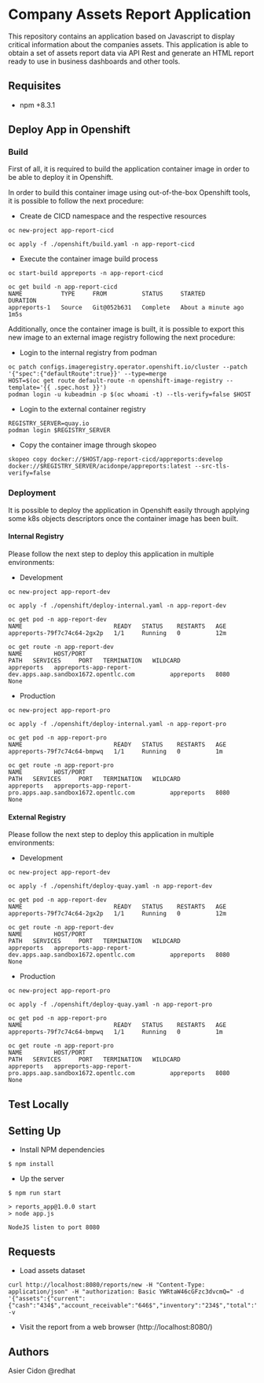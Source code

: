 # Company Assets Report Application

This repository contains an application based on Javascript to display critical information about the companies assets. This application is able to obtain a set of assets report data via API Rest and generate an HTML report ready to use in business dashboards and other tools.

## Requisites

- npm +8.3.1 

## Deploy App in Openshift

### Build

First of all, it is required to build the application container image in order to be able to deploy it in Openshift. 

In order to build this container image using out-of-the-box Openshift tools, it is possible to follow the next procedure:

- Create de CICD namespace and the respective resources

```$bash
oc new-project app-report-cicd

oc apply -f ./openshift/build.yaml -n app-report-cicd
```

- Execute the container image build process

```$bash
oc start-build appreports -n app-report-cicd

oc get build -n app-report-cicd
NAME           TYPE     FROM          STATUS     STARTED              DURATION
appreports-1   Source   Git@052b631   Complete   About a minute ago   1m5s
```

Additionally, once the container image is built, it is possible to export this new image to an external image registry following the next procedure:

- Login to the internal registry from podman

```$bash
oc patch configs.imageregistry.operator.openshift.io/cluster --patch '{"spec":{"defaultRoute":true}}' --type=merge
HOST=$(oc get route default-route -n openshift-image-registry --template='{{ .spec.host }}')
podman login -u kubeadmin -p $(oc whoami -t) --tls-verify=false $HOST
```

- Login to the external container registry

```$bash
REGISTRY_SERVER=quay.io
podman login $REGISTRY_SERVER
```

- Copy the container image through skopeo

```$bash
skopeo copy docker://$HOST/app-report-cicd/appreports:develop docker://$REGISTRY_SERVER/acidonpe/appreports:latest --src-tls-verify=false
```

### Deployment

It is possible to deploy the application in Openshift easily through applying some k8s objects descriptors once the container image has been built. 

#### Internal Registry

Please follow the next step to deploy this application in multiple environments:

- Development

```$bash
oc new-project app-report-dev

oc apply -f ./openshift/deploy-internal.yaml -n app-report-dev

oc get pod -n app-report-dev
NAME                          READY   STATUS    RESTARTS   AGE
appreports-79f7c74c64-2gx2p   1/1     Running   0          12m

oc get route -n app-report-dev
NAME         HOST/PORT                                                    PATH   SERVICES     PORT   TERMINATION   WILDCARD
appreports   appreports-app-report-dev.apps.aap.sandbox1672.opentlc.com          appreports   8080                 None
```

- Production

```$bash
oc new-project app-report-pro

oc apply -f ./openshift/deploy-internal.yaml -n app-report-pro

oc get pod -n app-report-pro
NAME                          READY   STATUS    RESTARTS   AGE
appreports-79f7c74c64-bmpwq   1/1     Running   0          1m

oc get route -n app-report-pro
NAME         HOST/PORT                                                    PATH   SERVICES     PORT   TERMINATION   WILDCARD
appreports   appreports-app-report-pro.apps.aap.sandbox1672.opentlc.com          appreports   8080                 None
```

#### External Registry

Please follow the next step to deploy this application in multiple environments:

- Development

```$bash
oc new-project app-report-dev

oc apply -f ./openshift/deploy-quay.yaml -n app-report-dev

oc get pod -n app-report-dev
NAME                          READY   STATUS    RESTARTS   AGE
appreports-79f7c74c64-2gx2p   1/1     Running   0          12m

oc get route -n app-report-dev
NAME         HOST/PORT                                                    PATH   SERVICES     PORT   TERMINATION   WILDCARD
appreports   appreports-app-report-dev.apps.aap.sandbox1672.opentlc.com          appreports   8080                 None
```

- Production

```$bash
oc new-project app-report-pro

oc apply -f ./openshift/deploy-quay.yaml -n app-report-pro

oc get pod -n app-report-pro
NAME                          READY   STATUS    RESTARTS   AGE
appreports-79f7c74c64-bmpwq   1/1     Running   0          1m

oc get route -n app-report-pro
NAME         HOST/PORT                                                    PATH   SERVICES     PORT   TERMINATION   WILDCARD
appreports   appreports-app-report-pro.apps.aap.sandbox1672.opentlc.com          appreports   8080                 None
```

## Test Locally

## Setting Up

- Install NPM dependencies

```$bash
$ npm install
```

- Up the server

```$bash
$ npm run start

> reports_app@1.0.0 start
> node app.js

NodeJS listen to port 8080
```

## Requests

- Load assets dataset

```$bash
curl http://localhost:8080/reports/new -H "Content-Type: application/json" -H "authorization: Basic YWRtaW46cGFzc3dvcmQ=" -d '{"assets":{"current":{"cash":"434$","account_receivable":"646$","inventory":"234$","total":"1.314$"},"long_term":"875$","total":"2.189$"}}' -v
```

- Visit the report from a web browser (http://localhost:8080/)


## Authors

Asier Cidon @redhat
